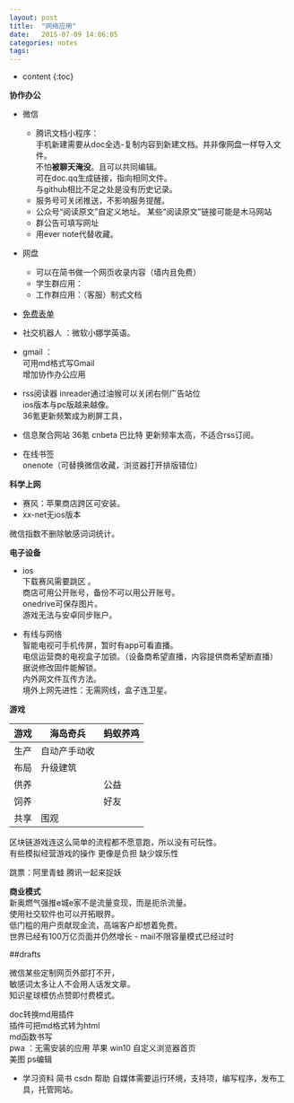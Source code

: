 ```yaml
---
layout: post
title:  "网络应用"
date:   2015-07-09 14:06:05
categories: notes
tags:
---
```


* content
{:toc}

**协作办公**   

- 微信
  - 腾讯文档小程序：  
  手机新建需要从doc全选-复制内容到新建文档。并非像网盘一样导入文件。     
    不怕**被聊天淹没**。且可以共同编辑。  
    可在doc.qq生成链接，指向相同文件。  
    与github相比不足之处是没有历史记录。
  - 服务号可关闭推送，不影响服务提醒。  
  - 公众号“阅读原文”自定义地址。 某些“阅读原文”链接可能是木马网站   
  -  群公告可填写网址   
  - 用ever note代替收藏。  





- 网盘  
  - 可以在简书做一个网页收录内容（墙内且免费）  
  - 学生群应用：  
  - 工作群应用：（客服）制式文档  

- [免费表单](https://jinshuju.net/?utm_source=pub_footer)



- 社交机器人  ：微软小娜学英语。  
- gmail  ：  
可用md格式写Gmail  
增加协作办公应用  

- rss阅读器
inreader通过油猴可以关闭右侧广告站位  
ios版本与pc版越来越像。   
36氪更新频繁成为刷屏工具，
- 信息聚合网站
36氪 cnbeta  巴比特 更新频率太高，不适合rss订阅。   
- 在线书签   
onenote（可替换微信收藏，浏览器打开排版错位）   

**科学上网**   
- 赛风：苹果商店跨区可安装。  
- xx-net无ios版本    

微信指数不删除敏感词词统计。  


**电子设备**

-  ios  
下载赛风需要跳区 。  
 商店可用公开账号，备份不可以用公开账号。  
 onedrive可保存图片。  
 游戏无法与安卓同步账户。   

- 有线与网络  
智能电视可手机传屏，暂时有app可看直播。  
电信运营商的电视盒子加锁。（设备商希望直播，内容提供商希望断直播）  
据说修改固件能解锁。   
内外网文件互传方法。  
境外上网先进性：无需网线，盒子连卫星。  

**游戏**   

游戏|海岛奇兵|蚂蚁养鸡  
---|---|---  
生产|自动产手动收  
布局|升级建筑   
供养||公益  
饲养||好友   
共享|围观  

区块链游戏连这么简单的流程都不愿意跑，所以没有可玩性。  
有些模拟经营游戏的操作 更像是负担 缺少娱乐性   

跳票：阿里青蛙 腾讯一起来捉妖   

**商业模式**  
新奥燃气强推e城e家不是流量变现，而是扼杀流量。    
使用社交软件也可以开拓眼界。  
低门槛的用户贡献现金流，高端客户却想着免费。  
世界已经有100万亿页面并仍然增长  -
mail不限容量模式已经过时  


##drafts

微信某些定制网页外部打不开，  
敏感词太多让人不会用人话发文章。  
知识星球模仿点赞即付费模式。   

 doc转换md用插件    
 插件可把md格式转为html  
   md函数书写    
 pwa ：无需安装的应用   苹果 win10 自定义浏览器首页   
美图  ps编辑  

 - 学习资料
 简书   csdn  帮助 自媒体需要运行环境，支持项，编写程序，发布工具，托管网站。
